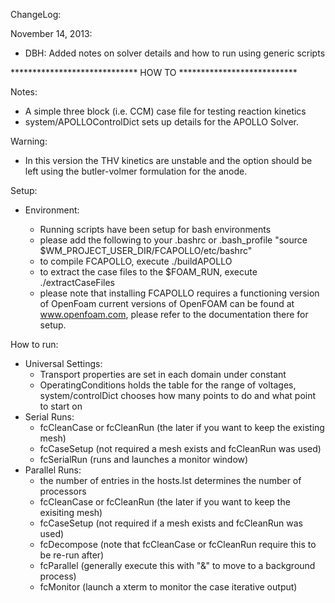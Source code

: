 ChangeLog:

November 14, 2013: 
- DBH: Added notes on solver details and how to run using generic scripts


***************************** HOW TO ***************************

Notes:
- A simple three block (i.e. CCM) case file for testing reaction kinetics
- system/APOLLOControlDict sets up details for the APOLLO Solver.
 
Warning:
- In this version the THV kinetics are unstable and the option should be left using the butler-volmer formulation for the anode.

Setup:
- Environment:
    - Running scripts have been setup for bash environments
    - please add the following to your .bashrc or .bash_profile
        "source $WM_PROJECT_USER_DIR/FCAPOLLO/etc/bashrc"
    - to compile FCAPOLLO, execute ./buildAPOLLO
    - to extract the case files to the $FOAM_RUN, execute ./extractCaseFiles

    * please note that installing FCAPOLLO requires a functioning version of OpenFoam current versions of OpenFOAM can be found at www.openfoam.com, please refer to the documentation there for setup.

How to run:
- Universal Settings:
    - Transport properties are set in each domain under constant
    - OperatingConditions holds the table for the range of voltages, system/controlDict chooses how many points to do and what point to start on
- Serial Runs:
    - fcCleanCase or fcCleanRun (the later if you want to keep the existing mesh)
    - fcCaseSetup (not required a mesh exists and fcCleanRun was used)
    - fcSerialRun (runs and launches a monitor window)
- Parallel Runs:
    - the number of entries in the hosts.lst determines the number of processors
    - fcCleanCase or fcCleanRun (the later if you want to keep the exisiting mesh)
    - fcCaseSetup (not required if a mesh exists and fcCleanRun was used)
    - fcDecompose (note that fcCleanCase or fcCleanRun require this to be re-run after)
    - fcParallel (generally execute this with "&" to move to a background process)
    - fcMonitor (launch a xterm to monitor the case iterative output)
